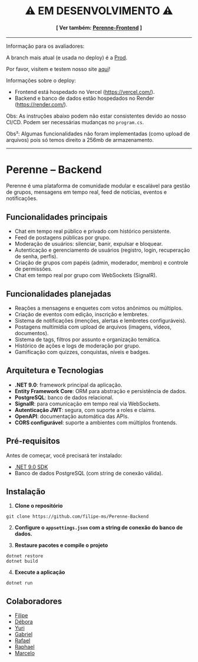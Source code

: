 
<h1 align="center">⚠️ EM DESENVOLVIMENTO ⚠️</h1>

<h4 align="center">[ Ver também: <a href="https://github.com/andgabx/Perenne-Frontend">Perenne-Frontend</a> ]</h4>

---
Informação para os avaliadores:

A branch mais atual (e usada no deploy) é a [Prod](https://github.com/filipe-ms/Perenne-Backend/tree/prod).

Por favor, visitem e testem nosso site [aqui](https://perenne-gray.vercel.app/)!

Informações sobre o deploy:
- Frontend está hospedado no Vercel (https://vercel.com/).
- Backend e banco de dados estão hospedados no Render (https://render.com/).

Obs: As instruções abaixo podem não estar consistentes devido ao nosso CI/CD. Podem ser necessárias mudanças no `program.cs`.

Obs²: Algumas funcionalidades não foram implementadas (como upload de arquivos) pois só temos direito a 256mb de armazenamento.


---


# Perenne – Backend

Perenne é uma plataforma de comunidade modular e escalável para gestão de grupos, mensagens em tempo real, feed de notícias, eventos e notificações.

## Funcionalidades principais

- Chat em tempo real público e privado com histórico persistente.
- Feed de postagens públicas por grupo.
- Moderação de usuários: silenciar, banir, expulsar e bloquear.
- Autenticação e gerenciamento de usuários (registro, login, recuperação de senha, perfis).
- Criação de grupos com papéis (admin, moderador, membro) e controle de permissões.
- Chat em tempo real por grupo com WebSockets (SignalR).

## Funcionalidades planejadas

- Reações a mensagens e enquetes com votos anônimos ou múltiplos.
- Criação de eventos com edição, inscrição e lembretes.
- Sistema de notificações (menções, alertas e lembretes configuráveis).
- Postagens multimídia com upload de arquivos (imagens, vídeos, documentos).
- Sistema de tags, filtros por assunto e organização temática.
- Histórico de ações e logs de moderação por grupo.
- Gamificação com quizzes, conquistas, níveis e badges.

## Arquitetura e Tecnologias

- **.NET 9.0**: framework principal da aplicação.
- **Entity Framework Core**: ORM para abstração e persistência de dados.
- **PostgreSQL**: banco de dados relacional.
- **SignalR**: para comunicação em tempo real via WebSockets.
- **Autenticação JWT**: segura, com suporte a roles e claims.
- **OpenAPI**: documentação automática das APIs.
- **CORS configurável**: suporte a ambientes com múltiplos frontends.

## Pré-requisitos

Antes de começar, você precisará ter instalado:

- [.NET 9.0 SDK](https://dotnet.microsoft.com/download)
- Banco de dados PostgreSQL (com string de conexão válida).

## Instalação

1. **Clone o repositório**
```
git clone https://github.com/filipe-ms/Perenne-Backend
```

2. **Configure o ```appsettings.json``` com a string de conexão do banco de dados.**

3. **Restaure pacotes e compile o projeto**
```
dotnet restore
dotnet build
```

4. **Execute a aplicação**
```
dotnet run
```

## Colaboradores
- [Filipe](https://github.com/filipe-ms/)
- [Débora](https://github.com/DeboraCASouza/)
- [Yuri](https://github.com/yuricavalcanti06/)
- [Gabriel](https://github.com/andgabx/)
- [Rafael](https://github.com/rafael-zzz/)
- [Raphael](https://github.com/rafatito03/)
- [Marcelo](https://github.com/marceloh090/)

